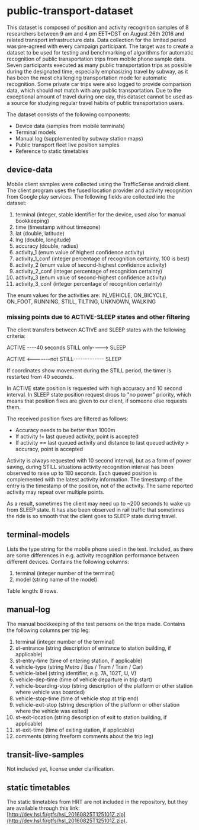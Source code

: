 # public-transport-dataset
This dataset is composed of position and activity recognition samples of 8 researchers between 9 am and 4 pm EET+DST on August 26th 2016 and related transport infrastructure data. Data collection for the limited period was pre-agreed with every campaign participant. The target was to create a dataset to be used for testing and benchmarking of algorithms for automatic recognition of public transportation trips from mobile phone sample data. Seven participants executed as many public transportation trips as possible during the designated time, especially emphasizing travel by subway, as it has been the most challenging transportation mode for automatic recognition. Some private car trips were also logged to provide comparison data, which should not match with any public transportation. Due to the exceptional amount of travel during one day, this dataset cannot be used as a source for studying regular travel habits of public transportation users.

The dataset consists of the following components:
* Device data (samples from mobile terminals)
* Terminal models
* Manual log (supplemented by subway station maps)
* Public transport fleet live position samples
* Reference to static timetables

## device-data
Mobile client samples were collected using the TrafficSense android client. The client program uses the fused location provider and activity recognition from Google play services. The following fields are collected into the dataset:
  1. terminal (integer, stable identifier for the device, used also for manual bookkeeping)
  1. time (timestamp without timezone)
  1. lat (double, latitude)
  1. lng (double, longitude)
  1. accuracy (double, radius)
  1. activity_1 (enum value of highest confidence activity)
  1. activity_1_conf (integer percentage of recognition certainty, 100 is best)
  1. activity_2 (enum value of second-highest confidence activity)
  1. activity_2_conf (integer percentage of recognition certainty)
  1. activity_3 (enum value of second-highest confidence activity)
  1. activity_3_conf (integer percentage of recognition certainty)

The enum values for the activities are: IN_VEHICLE, ON_BICYCLE, ON_FOOT, RUNNING, STILL, TILTING, UNKNOWN, WALKING

### missing points due to ACTIVE-SLEEP states and other filtering

The client transfers between ACTIVE and SLEEP states with the following criteria:

ACTIVE ----40 seconds STILL only----> SLEEP

ACTIVE <-------not STILL------------- SLEEP

If coordinates show movement during the STILL period, the timer is restarted from 40 seconds.

In ACTIVE state position is requested with high accuracy and 10 second interval. In SLEEP state position request drops to "no power" priority, which means that position fixes are given to our client, if someone else requests them.

The received position fixes are filtered as follows:
* Accuracy needs to be better than 1000m
* If activity != last queued activity, point is accepted
* If activity == last queued activity and distance to last queued activity > accuracy, point is accepted

Activity is always requested with 10 second interval, but as a form of power saving, during STILL situations activity recognition interval has been observed to raise up to 180 seconds. Each queued position is complemented with the latest activity information. The timestamp of the entry is the timestamp of the position, not of the activity. The same reported activity may repeat over multiple points.

As a result, sometimes the client may need up to ~200 seconds to wake up from SLEEP state. It has also been observed in rail traffic that sometimes the ride is so smooth that the client goes to SLEEP state during travel.

## terminal-models

Lists the type string for the mobile phone used in the test. Included, as there are some differences in e.g. activity recognition performance between different devices. Contains the following columns:
  1. terminal (integer number of the terminal)
  1. model (string name of the model)

Table length: 8 rows.

## manual-log

The manual bookkeeping of the test persons on the trips made. Contains the following columns per trip leg:
  1. terminal (integer number of the terminal)
  1. st-entrance (string description of entrance to station building, if applicable)
  1. st-entry-time (time of entering station, if applicable)
  1. vehicle-type (string Metro / Bus / Tram / Train / Car)
  1. vehicle-label (string identifier, e.g. 7A, 102T, U, V)
  1. vehicle-dep-time (time of vehicle departure in trip start)
  1. vehicle-boarding-stop (string description of the platform or other station where vehicle was boarded)
  1. vehicle-stop-time (time of vehicle stop at trip end)
  1. vehicle-exit-stop (string description of the platform or other station where the vehicle was exited)
  1. st-exit-location (string description of exit to station building, if applicable)
  1. st-exit-time (time of exiting station, if applicable)
  1. comments (string freeform comments about the trip leg)

## transit-live-samples

Not included yet, license under clarification.

## static timetables

The static timetables from HRT are not included in the repository, but they are available through this link:
[http://dev.hsl.fi/gtfs/hsl_20160825T125101Z.zip](http://dev.hsl.fi/gtfs/hsl_20160825T125101Z.zip).

